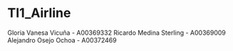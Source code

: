 # TI1_Airline
Gloria Vanesa Vicuña - A00369332
Ricardo Medina Sterling - A00369009
Alejandro Osejo Ochoa - A00372469

